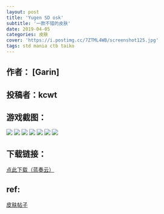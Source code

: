 ```yaml
---
layout: post
title: 'Yugen SD osk'
subtitle: '一款不错的皮肤'
date: 2019-04-05
categories: 皮肤
cover: 'https://i.postimg.cc/7ZTML4WB/screenshot125.jpg'
tags: std mania ctb taiko
---
```


## 作者： [Garin]

## 投稿者：kcwt

## 游戏截图：

<img src="https://i.postimg.cc/Sx5TZVwP/screenshot120.jpg">

<img src="https://i.postimg.cc/rs8QdHrD/screenshot121.jpg">

<img src="https://i.postimg.cc/7Ytm6mYL/screenshot122.jpg">

<img src="https://i.postimg.cc/qvtQCyzx/screenshot123.jpg">

<img src="https://i.postimg.cc/KYBN0b7K/screenshot124.jpg">

<img src="https://i.postimg.cc/7ZTML4WB/screenshot125.jpg">

<img src="https://i.postimg.cc/s2YYpcy7/screenshot126.jpg">


## 下载链接：

[点此下载（蓝奏云）](https://www.lanzous.com/i3o18ja)

## ref:

[皮肤帖子](https://osu.ppy.sh/forum/t/365036)